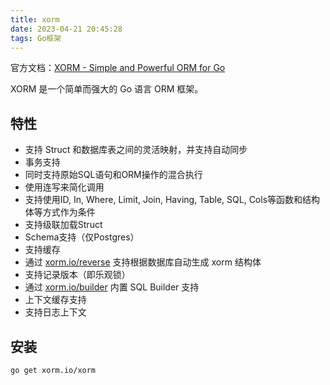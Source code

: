 ```yaml
---
title: xorm
date: 2023-04-21 20:45:28
tags: Go框架
---
```


官方文档：[XORM - Simple and Powerful ORM for Go](https://xorm.io/zh/)

XORM 是一个简单而强大的 Go 语言 ORM 框架。

## 特性

- 支持 Struct 和数据库表之间的灵活映射，并支持自动同步
- 事务支持
- 同时支持原始SQL语句和ORM操作的混合执行
- 使用连写来简化调用
- 支持使用ID, In, Where, Limit, Join, Having, Table, SQL, Cols等函数和结构体等方式作为条件
- 支持级联加载Struct
- Schema支持（仅Postgres）
- 支持缓存
- 通过 [xorm.io/reverse](https://xorm.io/reverse) 支持根据数据库自动生成 xorm 结构体
- 支持记录版本（即乐观锁）
- 通过 [xorm.io/builder](https://xorm.io/builder) 内置 SQL Builder 支持
- 上下文缓存支持
- 支持日志上下文

## 安装

```
go get xorm.io/xorm
```
